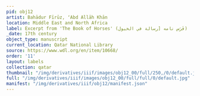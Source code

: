 ```yaml
---
pid: obj12
artist: Bahādur Fīrūz, ʻAbd Allāh Khān
location: Middle East and North Africa
label: Excerpt from 'The Book of Horses' (فَرَس نامه [رسالة في الخيول)
_date: 17th century
object_type: manuscript
current_location: Qatar National Library
source: https://www.wdl.org/en/item/10668/
order: '11'
layout: labels
collection: qatar
thumbnail: "/img/derivatives/iiif/images/obj12_00/full/250,/0/default.jpg"
full: "/img/derivatives/iiif/images/obj12_00/full/full/0/default.jpg"
manifest: "/img/derivatives/iiif/obj12/manifest.json"
---
```

